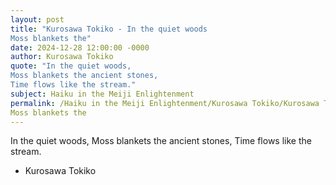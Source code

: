 ```yaml
---
layout: post
title: "Kurosawa Tokiko - In the quiet woods
Moss blankets the"
date: 2024-12-28 12:00:00 -0000
author: Kurosawa Tokiko
quote: "In the quiet woods,
Moss blankets the ancient stones,
Time flows like the stream."
subject: Haiku in the Meiji Enlightenment
permalink: /Haiku in the Meiji Enlightenment/Kurosawa Tokiko/Kurosawa Tokiko - In the quiet woods
Moss blankets the
---
```


In the quiet woods,
Moss blankets the ancient stones,
Time flows like the stream.

- Kurosawa Tokiko
